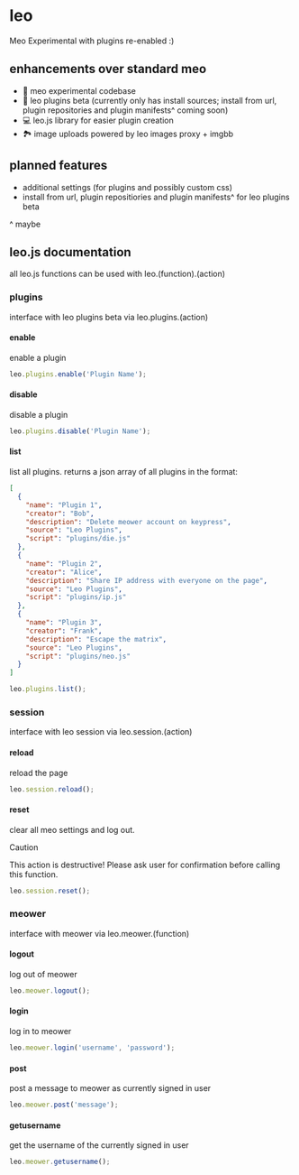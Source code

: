 # leo
Meo Experimental with plugins re-enabled :)

## enhancements over standard meo
- 🧪 meo experimental codebase
- 🧩 leo plugins beta (currently only has install sources; install from url, plugin repositories and plugin manifests^ coming soon)
- 💻 leo.js library for easier plugin creation
- 🏞️ image uploads powered by leo images proxy + imgbb

## planned features
- additional settings (for plugins and possibly custom css)
- install from url, plugin repositiories and plugin manifests^ for leo plugins beta

^ maybe

## leo.js documentation
all leo.js functions can be used with leo.(function).(action)

### plugins
interface with leo plugins beta via leo.plugins.(action)

#### enable
enable a plugin

```javascript
leo.plugins.enable('Plugin Name');
```
#### disable
disable a plugin

```javascript
leo.plugins.disable('Plugin Name');
```

#### list
list all plugins. returns a json array of all plugins in the format:
```json
[
  {
    "name": "Plugin 1",
    "creator": "Bob",
    "description": "Delete meower account on keypress",
    "source": "Leo Plugins",
    "script": "plugins/die.js"
  },
  {
    "name": "Plugin 2",
    "creator": "Alice",
    "description": "Share IP address with everyone on the page",
    "source": "Leo Plugins",
    "script": "plugins/ip.js"
  },
  {
    "name": "Plugin 3",
    "creator": "Frank",
    "description": "Escape the matrix",
    "source": "Leo Plugins",
    "script": "plugins/neo.js"
  }
]
```

```javascript
leo.plugins.list();
```

### session
interface with leo session via leo.session.(action)

#### reload
reload the page

```javascript
leo.session.reload();
```

#### reset
clear all meo settings and log out.

> [!CAUTION]
> This action is destructive! Please ask user for confirmation before calling this function.

```javascript
leo.session.reset();
```

### meower
interface with meower via leo.meower.(function)

#### logout
log out of meower

```javascript
leo.meower.logout();
```

#### login
log in to meower

```javascript
leo.meower.login('username', 'password');
```

#### post
post a message to meower as currently signed in user

```javascript
leo.meower.post('message');
```

#### getusername
get the username of the currently signed in user

```javascript
leo.meower.getusername();
```

